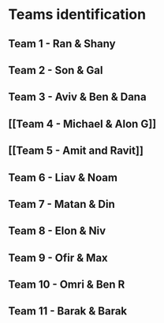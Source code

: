# Teams identification

## Team 1 - Ran & Shany

## Team 2 - Son & Gal

## Team 3 - Aviv & Ben & Dana

## [[Team 4 - Michael & Alon G]]

## [[Team 5 - Amit and Ravit]]

## Team 6 - Liav & Noam

## Team 7 - Matan & Din

## Team 8 - Elon & Niv

## Team 9 - Ofir & Max

## Team 10 - Omri & Ben R

## Team 11 - Barak & Barak
